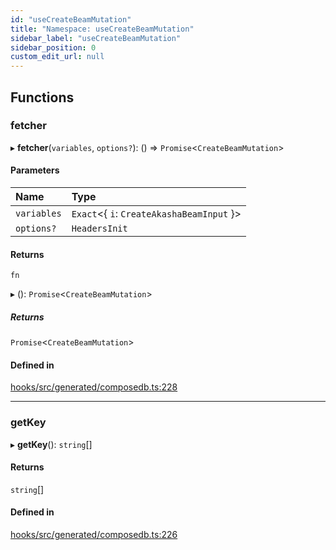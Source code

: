 ```yaml
---
id: "useCreateBeamMutation"
title: "Namespace: useCreateBeamMutation"
sidebar_label: "useCreateBeamMutation"
sidebar_position: 0
custom_edit_url: null
---
```


## Functions

### fetcher

▸ **fetcher**(`variables`, `options?`): () => `Promise`<`CreateBeamMutation`\>

#### Parameters

| Name | Type |
| :------ | :------ |
| `variables` | `Exact`<{ `i`: `CreateAkashaBeamInput`  }\> |
| `options?` | `HeadersInit` |

#### Returns

`fn`

▸ (): `Promise`<`CreateBeamMutation`\>

##### Returns

`Promise`<`CreateBeamMutation`\>

#### Defined in

[hooks/src/generated/composedb.ts:228](https://github.com/AKASHAorg/akasha-core/blob/6ca157f7/libs/hooks/src/generated/composedb.ts#L228)

___

### getKey

▸ **getKey**(): `string`[]

#### Returns

`string`[]

#### Defined in

[hooks/src/generated/composedb.ts:226](https://github.com/AKASHAorg/akasha-core/blob/6ca157f7/libs/hooks/src/generated/composedb.ts#L226)
